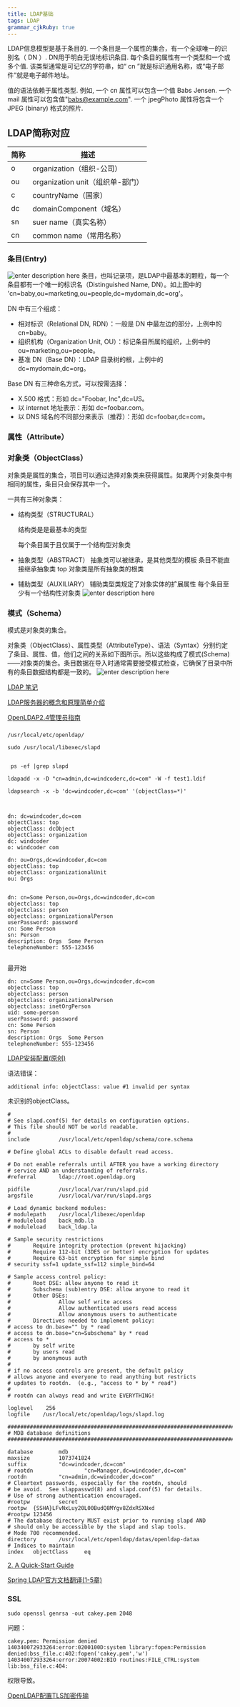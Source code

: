 ```yaml
---
title: LDAP基础
tags: LDAP
grammar_cjkRuby: true
---
```

 
 LDAP信息模型是基于条目的. 一个条目是一个属性的集合，有一个全球唯一的识别名（ DN ）. DN用于明白无误地标识条目. 每个条目的属性有一个类型和一个或多个值. 该类型通常是可记忆的字符串，如“ cn ”就是标识通用名称，或“电子邮件”就是电子邮件地址。
 
 值的语法依赖于属性类型. 例如, 一个 cn 属性可以包含一个值 Babs Jensen. 一个 mail 属性可以包含值"babs@example.com". 一个 jpegPhoto 属性将包含一个JPEG (binary) 格式的照片.
 
##  LDAP简称对应
|简称|描述|
|---|---|
|o| organization（组织-公司）|
|ou|organization unit（组织单-部门）|
|c | countryName（国家）|
|dc | domainComponent（域名）|
|sn | suer name（真实名称）|
|cn | common name（常用名称）|
 
### 条目(Entry)
![enter description here](./images/1539764758166.png)
条目，也叫记录项，是LDAP中最基本的颗粒，每一个条目都有一个唯一的标识名（Distinguished Name, DN）。如上图中的 'cn=baby,ou=marketing,ou=people,dc=mydomain,dc=org'。


DN 中有三个组成：

- 相对标识（Relational DN, RDN）：一般是 DN 中最左边的部分，上例中的 cn=baby。
- 组织机构（Organization Unit, OU）：标记条目所属的组织，上例中的 ou=marketing,ou=people。
- 基准 DN（Base DN）：LDAP 目录树的根，上例中的 dc=mydomain,dc=org。

Base DN 有三种命名方式，可以按需选择：

- X.500 格式：形如 dc="Foobar, Inc",dc=US。
- 以 internet 地址表示：形如 dc=foobar.com。
- 以 DNS 域名的不同部分来表示（推荐）：形如 dc=foobar,dc=com。


### 属性（Attribute）

### 对象类（ObjectClass）
对象类是属性的集合，项目可以通过选择对象类来获得属性。如果两个对象类中有相同的属性，条目只会保存其中一个。

一共有三种对象类：

- 结构类型（STRUCTURAL）

	结构类是是最基本的类型

	每个条目属于且仅属于一个结构型对象类

- 抽象类型（ABSTRACT）
	抽象类可以被继承，是其他类型的模板
	条目不能直接继承抽象类
	top 对象类是所有抽象类的根类
	
- 辅助类型（AUXILIARY）
	辅助类型类规定了对象实体的扩展属性
	每个条目至少有一个结构性对象类
![enter description here](./images/1539767564354.png)

### 模式（Schema）
模式是对象类的集合。

对象类（ObjectClass）、属性类型（AttributeType）、语法（Syntax）分别约定了条目、属性、值，他们之间的关系如下图所示。所以这些构成了模式(Schema)——对象类的集合。条目数据在导入时通常需要接受模式检查，它确保了目录中所有的条目数据结构都是一致的。
![enter description here](./images/1539767544339.png)


[LDAP 笔记](https://blog.laisky.com/p/ldap/)

[LDAP服务器的概念和原理简单介绍](https://segmentfault.com/a/1190000002607140#articleHeader7)

[OpenLDAP2.4管理员指南](	http://wiki.jabbercn.org/index.php/OpenLDAP2.4%E7%AE%A1%E7%90%86%E5%91%98%E6%8C%87%E5%8D%97#.E4.BB.80.E4.B9.88.E6.98.AFLDAP.3F)




### 
```
/usr/local/etc/openldap/

sudo /usr/local/libexec/slapd


 ps -ef |grep slapd

ldapadd -x -D "cn=admin,dc=windcoderc,dc=com" -W -f test1.ldif

ldapsearch -x -b 'dc=windcoder,dc=com' '(objectClass=*)'



```



```
dn: dc=windcoder,dc=com
objectClass: top
objectClass: dcObject
objectClass: organization
dc: windcoder
o: windcoder com

dn: ou=Orgs,dc=windcoder,dc=com
objectClass: top
objectClass: organizationalUnit
ou: Orgs


dn: cn=Some Person,ou=Orgs,dc=windcoder,dc=com
objectclass: top
objectclass: person
objectclass: organizationalPerson
userPassword: password
cn: Some Person
sn: Person
description: Orgs  Some Person
telephoneNumber: 555-123456


```

最开始

```
dn: cn=Some Person,ou=Orgs,dc=windcoder,dc=com
objectclass: top
objectclass: person
objectclass: organizationalPerson
objectclass: inetOrgPerson
uid: some-person
userPassword: password
cn: Some Person
sn: Person
description: Orgs  Some Person
telephoneNumber: 555-123456
```

[LDAP安装配置(原创)](http://czmmiao.iteye.com/blog/1561703)


语法错误：
```
additional info: objectClass: value #1 invalid per syntax
```
未识别的objectClass。



```
#
# See slapd.conf(5) for details on configuration options.
# This file should NOT be world readable.
#
include         /usr/local/etc/openldap/schema/core.schema

# Define global ACLs to disable default read access.

# Do not enable referrals until AFTER you have a working directory
# service AND an understanding of referrals.
#referral       ldap://root.openldap.org

pidfile         /usr/local/var/run/slapd.pid
argsfile        /usr/local/var/run/slapd.args

# Load dynamic backend modules:
# modulepath    /usr/local/libexec/openldap
# moduleload    back_mdb.la
# moduleload    back_ldap.la

# Sample security restrictions
#       Require integrity protection (prevent hijacking)
#       Require 112-bit (3DES or better) encryption for updates
#       Require 63-bit encryption for simple bind
# security ssf=1 update_ssf=112 simple_bind=64

# Sample access control policy:
#       Root DSE: allow anyone to read it
#       Subschema (sub)entry DSE: allow anyone to read it
#       Other DSEs:
#               Allow self write access
#               Allow authenticated users read access
#               Allow anonymous users to authenticate
#       Directives needed to implement policy:
# access to dn.base="" by * read
# access to dn.base="cn=Subschema" by * read
# access to *
#       by self write
#       by users read
#       by anonymous auth
#
# if no access controls are present, the default policy
# allows anyone and everyone to read anything but restricts
# updates to rootdn.  (e.g., "access to * by * read")
#
# rootdn can always read and write EVERYTHING!

loglevel    256
logfile    /usr/local/etc/openldap/logs/slapd.log

#######################################################################
# MDB database definitions
#######################################################################

database        mdb
maxsize         1073741824
suffix          "dc=windcoder,dc=com"
# rootdn                "cn=Manager,dc=windcoder,dc=com"
rootdn          "cn=admin,dc=windcoder,dc=com"
# Cleartext passwords, especially for the rootdn, should
# be avoid.  See slappasswd(8) and slapd.conf(5) for details.
# Use of strong authentication encouraged.
#rootpw         secret
rootpw  {SSHA}LFvNxLuy20L00BudQ8MYgv8ZdxRSXNxd
#rootpw 123456
# The database directory MUST exist prior to running slapd AND
# should only be accessible by the slapd and slap tools.
# Mode 700 recommended.
directory       /usr/local/etc/openldap/datas/openldap-dataa
# Indices to maintain
index   objectClass     eq
```


[2. A Quick-Start Guide](http://www.openldap.org/doc/admin24/quickstart.html)


[Spring LDAP官方文档翻译(1-5章)](https://www.jianshu.com/p/77517e26a357)



### SSL
```
sudo openssl genrsa -out cakey.pem 2048
```

问题：
```
cakey.pem: Permission denied
140340072933264:error:0200100D:system library:fopen:Permission denied:bss_file.c:402:fopen('cakey.pem','w')
140340072933264:error:20074002:BIO routines:FILE_CTRL:system lib:bss_file.c:404:
```
权限导致。


[OpenLDAP配置TLS加密传输](https://www.cnblogs.com/netonline/p/7517685.html)